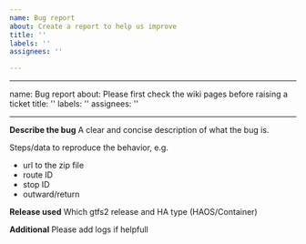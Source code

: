 ```yaml
---
name: Bug report
about: Create a report to help us improve
title: ''
labels: ''
assignees: ''

---
```


---
name: Bug report
about: Please first check the wiki pages before raising a ticket
title: ''
labels: ''
assignees: ''

---

**Describe the bug**
A clear and concise description of what the bug is.

Steps/data to reproduce the behavior, e.g.
- url to the zip file
- route ID
- stop ID
- outward/return

**Release used**
Which gtfs2 release and HA type (HAOS/Container)

**Additional**
Please add logs if helpfull
